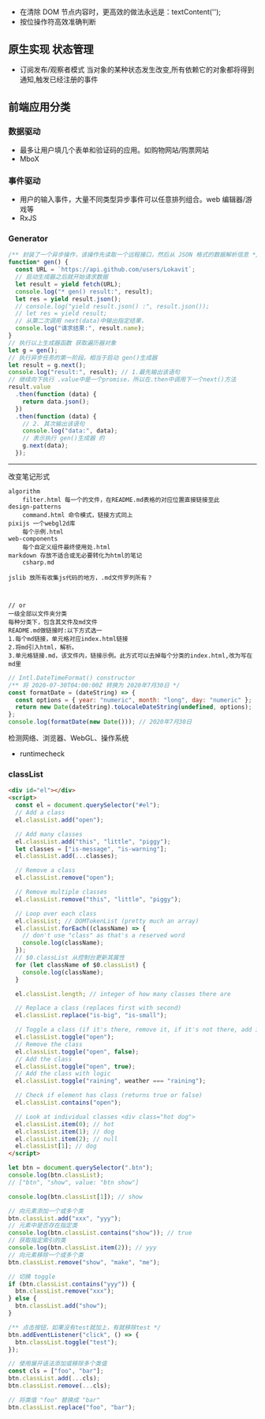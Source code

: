 ##

- 在清除 DOM 节点内容时，更高效的做法永远是：textContent('');
- 按位操作符高效准确判断

## 原生实现 状态管理

- 订阅发布/观察者模式 当对象的某种状态发生改变,所有依赖它的对象都将得到通知,触发已经注册的事件

## 前端应用分类

### 数据驱动

- 最多让用户填几个表单和验证码的应用。如购物网站/购票网站
- MboX

### 事件驱动

- 用户的输入事件，大量不同类型异步事件可以任意排列组合。web 编辑器/游戏等
- RxJS

### Generator

```js
/** 封装了一个异步操作，该操作先读取一个远程接口，然后从 JSON 格式的数据解析信息 */
function* gen() {
  const URL = `https://api.github.com/users/Lokavit`;
  // 启动生成器之后就开始请求数据
  let result = yield fetch(URL);
  console.log("* gen() result:", result);
  let res = yield result.json();
  // console.log("yield result.json() :", result.json());
  // let res = yield result;
  // 从第二次调用 next(data)中输出指定结果，
  console.log("请求结果:", result.name);
}
// 执行以上生成器函数 获取遍历器对象
let g = gen();
// 执行异步任务的第一阶段。相当于启动 gen()生成器
let result = g.next();
console.log("result:", result); // 1.最先输出该语句
// 继续向下执行 .value中是一个promise，所以在.then中调用下一个next()方法
result.value
  .then(function (data) {
    return data.json();
  })
  .then(function (data) {
    // 2. 其次输出该语句
    console.log("data:", data);
    // 表示执行 gen()生成器 的
    g.next(data);
  });
```

---

改变笔记形式

```结构
algorithm
    filter.html 每一个的文件，在README.md表格的对应位置直接链接至此
design-patterns
    command.html 命令模式，链接方式同上
pixijs 一个webgl2d库
    每个示例.html
web-components
    每个自定义组件最终使用处.html
markdown 存放不适合或无必要转化为html的笔记
    csharp.md

jslib 放所有收集js代码的地方，.md文件罗列所有？



// or
一级全部以文件夹分类
每种分类下，包含其文件及md文件
README.md做链接时:以下方式选一
1.每个md链接，单元格对应index.html链接
2.将md引入html，解析。
3.单元格链接.md，该文件内，链接示例。此方式可以去掉每个分类的index.html,改为写在md里
```

```js
// Intl.DateTimeFormat() constructor
/** 将 2020-07-30T04:00:00Z 转换为 2020年7月30日 */
const formatDate = (dateString) => {
  const options = { year: "numeric", month: "long", day: "numeric" };
  return new Date(dateString).toLocaleDateString(undefined, options);
};
console.log(formatDate(new Date())); // 2020年7月30日
```

<!-- ## SEO & JSON-LD & structured-data
- 也就是在搜索引擎搜索时，网站在前且有效果。可以做推送
<script type="application/ld+json">
  {
    "@context": "https://schema.org",
    "@type": "Organization",
    "name": "Example",
    "url": "http://www.example.com",
    "logo": "http://www.example.com/images/logo.png"
  }
</script> -->

检测网络、浏览器、WebGL、操作系统

- runtimecheck

<!-- PC端
浏览器平台（操作系统）:Win32
浏览器的应用程序名称:Netscape
浏览器的应用程序代码名称:Mozilla
浏览器引擎的产品名称:Gecko
有关浏览器的版本信息:5.0 (Windows NT 10.0; Win64; x64) AppleWebKit/537.36 (KHTML, like Gecko) Chrome/84.0.4147.89 Safari/537.36 Edg/84.0.522.48
由浏览器发送到服务器的用户代理报头:Mozilla/5.0 (Windows NT 10.0; Win64; x64) AppleWebKit/537.36 (KHTML, like Gecko) Chrome/84.0.4147.89 Safari/537.36 Edg/84.0.522.48
浏览器语言:zh-CN
浏览器联网状态:true
 -->

<!-- 手机端
浏览器平台（操作系统）:Linux armv8l
浏览器的应用程序名称:Netscape
浏览器的应用程序代码名称:Mozilla
浏览器引擎的产品名称:Gecko
有关浏览器的版本信息:5.0 (Linux; Android 6.0; vivo Y67) AppleWebKit/537.36 (KHTML, like Gecko) Chrome/73.0.3683.0 Mobile Safari/537.36 EdgA/44.11.2.4122
由浏览器发送到服务器的用户代理报头:Mozilla/5.0 (Linux; Android 6.0; vivo Y67) AppleWebKit/537.36 (KHTML, like Gecko) Chrome/73.0.3683.0 Mobile Safari/537.36 EdgA/44.11.2.4122
浏览器语言:zh-TW
浏览器联网状态:true
 -->

<!--
Device                           OS               window.navigator.platform
---------------------------------------------------------------------------
iPhone 4                         iOS 7.1          iPhone
iPhone 5                         iOS 7.1.1        iPhone
iPhone 5c                        iOS 7.1          iPhone
iPhone 5s                        iOS 7.1          iPhone

Samsung Galaxy S2                Android 4.1.2    Linux armv7l
Samsung Galaxy S3 Mini           Android 4.1.2    Linux armv7l
Samsung Galaxy S3                Android 4.3      Linux armv7l
Samsung Galaxy S4                Android 4.4.2    Linux armv7l
Samsung Galaxy Note 3            Android 4.4.2    Linux armv7l
Samsung Galaxy S6                Android 5        Linux aarch64

Nexus 4                          Android 4.4.2    Linux armv7l
Nexus 5                          Android 4.4.2    Linux armv7l

HTC One                          Android 4.4.2    Linux armv7l
Sony Xperia Z                    Android 4.2.2    Linux armv7l
Motorola Moto G                  Android 4.4.2    Linux armv7l

Nokia Lumia 1520                 Windows 8.1      Win32

Device                           OS               window.navigator.platform
---------------------------------------------------------------------------
iPad 2nd generation              iOS 6.1.3        iPad
iPad 2nd generation              iOS 7.0.3        iPad
iPad 4th generation              iOS 6.1.2        iPad
iPad 4th generation              iOS 6.1.3        iPad
iPad mini (non retina)           iOS 6.1.3        iPad
iPad mini (retina)               iOS 7.0.3        iPad

Samsung Galaxy Tab 2 7"          Android 4.0.3    Linux armv7l
Samsung Galaxy Tab 3 7"          Android 4.1.2    Linux armv7l
Samsung Galaxy Tab 3             Android 4.2.2    Linux i686
Samsung Galaxy Note 10.1 (2012)  Android 4.1.2    Linux armv7l
Samsung Galaxy Note 10.1 (2014)  Android 4.3      Linux armv7l

Nexus 7 (2012) 7"                Android 4.4.3    Linux armv7l
Nexus 7 (2013) 7"                Android 4.3      Linux armv7l
Nexus 10                         Android 4.4.2    Linux armv7l

Lenovo Yoga                      Android 4.2.2    Linux armv7l
Sony Xperia Z                    Android 4.3      Linux armv7l
Tesco Hudl 7"                    Android 4.2.2    Linux armv7l
Kindle Fire 7" (2012)            Unknown          Linux armv7l
Kindle Fire HDX 7" (2013)        Unknown          Linux armv7l

Asus Transformer Pad TF300T      Android 4.0.3    Linux armv7l

Nokia Lumia 2520                 Windows RT 8.1   Win32
MS Surface Tablet Pro            Windows 8.1 Pro  Win64

Desktop PC (HP)                  Windows 7 Ent.   Win32
Desktop PC (iMac)                OSX 10.8.5       MacIntel

+-----+--------------+--------------------------------------+
| iid | item         | value                                |
+-----+--------------+--------------------------------------+
| 448 | nav_platform | Linux armv7l                         |
| 454 | nav_platform | ARM                                  |
| 455 | nav_platform | Linux x86_64                         |
| 457 | nav_platform | PlayStation 4                        |
| 459 | nav_platform | masking-agent                        |
| 460 | nav_platform | OpenBSD amd64                        |
| 464 | nav_platform | FreeBSD amd64                        |
| 465 | nav_platform | Linux armv5tejl                      |
| 466 | nav_platform | Symbian OS                           |
| 467 | nav_platform | New Nintendo 3DS                     |
| 470 | nav_platform | Linux armv6l                         |
| 471 | nav_platform | FreeBSD                              |
| 472 | nav_platform | Symbian                              |
| 473 | nav_platform | Linux MSM8960_V3.2.1.1_N_R069_Rev:18 |
| 476 | nav_platform | Linux aarch64                        |
| 479 | nav_platform | Linux i686 on x86_64                 |
| 480 | nav_platform | Linux ppc64                          |
+-----+--------------+--------------------------------------+
 -->

### classList

```html
<div id="el"></div>
<script>
  const el = document.querySelector("#el");
  // Add a class
  el.classList.add("open");

  // Add many classes
  el.classList.add("this", "little", "piggy");
  let classes = ["is-message", "is-warning"];
  el.classList.add(...classes);

  // Remove a class
  el.classList.remove("open");

  // Remove multiple classes
  el.classList.remove("this", "little", "piggy");

  // Loop over each class
  el.classList; // DOMTokenList (pretty much an array)
  el.classList.forEach((className) => {
    // don't use "class" as that's a reserved word
    console.log(className);
  });
  // $0.classList 从控制台更新其属性
  for (let className of $0.classList) {
    console.log(className);
  }

  el.classList.length; // integer of how many classes there are

  // Replace a class (replaces first with second)
  el.classList.replace("is-big", "is-small");

  // Toggle a class (if it's there, remove it, if it's not there, add it)
  el.classList.toggle("open");
  // Remove the class
  el.classList.toggle("open", false);
  // Add the class
  el.classList.toggle("open", true);
  // Add the class with logic
  el.classList.toggle("raining", weather === "raining");

  // Check if element has class (returns true or false)
  el.classList.contains("open");

  // Look at individual classes <div class="hot dog">
  el.classList.item(0); // hot
  el.classList.item(1); // dog
  el.classList.item(2); // null
  el.classList[1]; // dog
</script>
```

```js
let btn = document.querySelector(".btn");
console.log(btn.classList);
// ["btn", "show", value: "btn show"]

console.log(btn.classList[1]); // show

// 向元素添加一个或多个类
btn.classList.add("xxx", "yyy");
// 元素中是否存在指定类
console.log(btn.classList.contains("show")); // true
// 获取指定索引的类
console.log(btn.classList.item(2)); // yyy
// 向元素移除一个或多个类
btn.classList.remove("show", "make", "me");

// 切换 toggle
if (btn.classList.contains("yyy")) {
  btn.classList.remove("xxx");
} else {
  btn.classList.add("show");
}

/** 点击按钮，如果没有test就加上，有就移除test */
btn.addEventListener("click", () => {
  btn.classList.toggle("test");
});

// 使用展开语法添加或移除多个类值
const cls = ["foo", "bar"];
btn.classList.add(...cls);
btn.classList.remove(...cls);

// 将类值 "foo" 替换成 "bar"
btn.classList.replace("foo", "bar");
```
